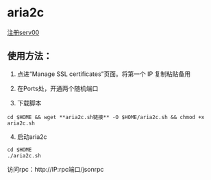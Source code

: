 # aria2c

[注册serv00](https://www.serv00.com/)

## 使用方法：

1. 点进“Manage SSL certificates”页面。将第一个 IP 复制粘贴备用
2. 在Ports处，开通两个随机端口

3. 下载脚本
```
cd $HOME && wget **aria2c.sh链接** -O $HOME/aria2c.sh && chmod +x aria2c.sh
```
4. 启动aria2c
```
cd $HOME
./aria2c.sh
```

访问rpc：http://IP:rpc端口/jsonrpc